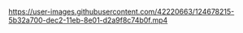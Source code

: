 

https://user-images.githubusercontent.com/42220663/124678215-5b32a700-dec2-11eb-8e01-d2a9f8c74b0f.mp4


